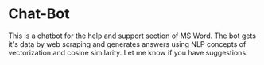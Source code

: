 # Chat-Bot
This is a chatbot for the help and support section of MS Word. The bot gets it's data by web scraping and generates answers using NLP concepts of vectorization and cosine similarity. Let me know if you have suggestions.
